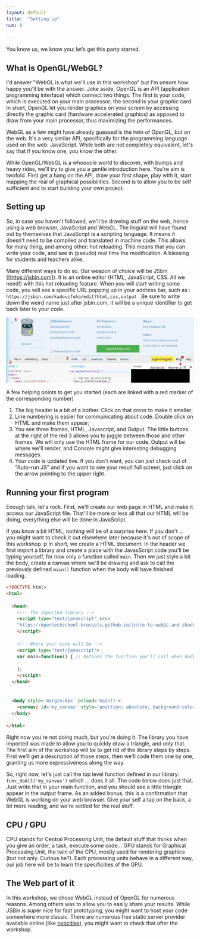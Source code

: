 ```yaml
---
layout: default
title:  "Setting up"
num: 0

---
```


You know us, we know you: let’s get this party started.

## What is OpenGL/WebGL?

I'd answer "WebGL is what we'll use in this workshop" but I'm unsure how happy you'll be with the answer. Joke aside, OpenGL is an API (application programming interface) which connect two things. The first is your code, which is executed on your main processor; the second is your graphic card. In short, OpenGL let you render graphics on your screen by accessing directly the graphic card (hardware accelerated graphics) as opposed to draw from your main processor, thus maximizing the performances.

WebGL as a few might have already guessed is the twin of OpenGL, but on the web. It's a very similar API, specifically for the programming language used on the web: JavaScript. While both are not completely equivalent, let's say that if you know one, you know the other.

While OpenGL/WebGL is a whoooole world to discover, with bumps and heavy rides, we'll try to give you a gentle introduction here. You're aim is twofold. First get a hang on the API, draw your first shape, play with it, start mapping the real of graphical possibilities. Second is to allow you to be self sufficient and to start building your own project.


## Setting up

So, in case you haven't followed, we'll be drawing stuff on the web, hence using a web browser, JavaScript and WebGL. The linguist will have found out by themselves that JavaScript is a scripting language. It means it doesn't need to be compiled and translated in machine code. This allows for many thing, and among other: hot reloading. This means that you can write your code, and see in (pseudo) real time the modification. A blessing for students and teachers alike.

Many different ways to do so. Our weapon of choice will be JSbin ([https://jsbin.com]). It is an online editor (HTML, JavaScript, CSS. All we need!) with this hot reloading feature. When you will start writing some code, you will see a specific URL popping up in your address bar, such as : `https://jsbin.com/kadovifuha/edit?html,css,output` . Be sure to write down the weird name just after jsbin.com, it will be a unique identifier to get back later to your code.


<img class="ctr" src="./assets/log0_jsbin.jpg" alt="Full Rendering">

A few helping points to get you started (each are linked with a red marker of the corresponding number)

1. The big header is a bit of a bother. Click on that cross to make it smaller;
2. Line numbering is easier for communicating about code. Double click on HTML and make them appear;
3. You see three frames, HTML, Javascript, and Output. The little buttons at the right of the red 3 allows you to juggle between those and other frames. We will only use the HTML frame for our code. Output will be where we'll render, and Console might give interesting debugging messages.
4. Your code is updated live. If you don't want, you can just check out of "Auto-run JS"  and if you want to see your result full screen, just click on the arrow pointing to the upper right.
 

## Running your first program

Enough talk, let's rock. First, we'll create our web page in HTML and make it access our JavaScript file. That'll be more or less all that our HTML will be doing, everything else will be done in JavaScript.

If you know a bit HTML, nothing will be of a surprise here. If you don't ... you might want to check it out elsewhere later because it's out of scope of this workshop :p In short, we create a HTML document. In the header we first import a library and create a place with the JavasScript code you'll be typing yourself, for now only a function called `main`. Then we just style a bit the body, create a canvas where we'll be drawing and ask to call the previously defined `main()` function when the body will have finished loading.


~~~ HTML
<!DOCTYPE html>
<html>

  <head>  
    <!-- The imported library -->
    <script type="text/javascript" src=
    "https://opentechschool-brussels.github.io/intro-to-webGL-and-shaders/src/lib.js">
    </script>
    
    <!-- Where your code will be -->
    <script type="text/javascript">
    var main=function() { // Defines the function you'll call when body finish loading

    };
    </script>
  </head>


  <body style='margin:0px' onload='main()'>
    <canvas/ id='my_canvas' style='position: absolute; background-color: black;'>
  </body>

</html>
~~~

Right now you're not doing much, but you're doing it. The library you have imported was made to allow you to quickly draw a triangle, and only that. The first aim of the workshop will be to get rid of the library steps by steps. First we'll get a description of those steps, then we'll code them one by one, granting us more expressiveness along the way.

So, right now, let's just call the top level function defined in our library: `func_doAll('my_canvas')` which ... does it all. The code below does just that. Just write that in your main function, and you should see a little triangle appear in the output frame. As an added bonus, this is a confirmation that WebGL is working on your web browser. Give your self a tap on the back, a bit more reading, and we're settled for the real stuff.

## CPU / GPU
CPU stands for Central Processing Unit, the default stuff that thinks when you give an order, a task, execute some code... GPU stands for Graphical Processing Unit, the twin of the CPU, mostly used for rendering graphics (but not only. Curious he?). Each processing units behave in a different way, our job here will be to learn the specificities of the GPU.

## The Web part of it
In this workshop, we chose WebGL instead of OpenGL for numerous reasons. Among others was to allow you to easily share your results. While JSBin is super nice for fast prototyping, you might want to host your code somewhere more classic. There are numerous free static server provider available online (like [neocities](http://neocities.org)), you might want to check that after the workshop.



